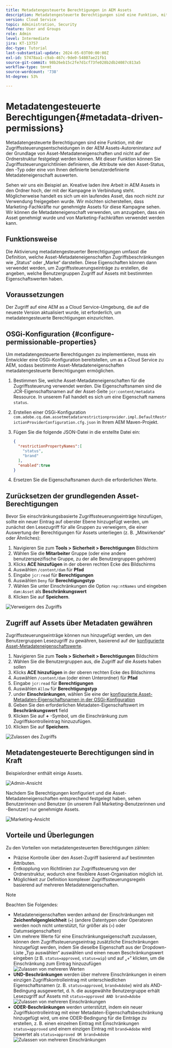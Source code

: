 ```yaml
---
title: Metadatengesteuerte Berechtigungen in AEM Assets
description: Metadatengesteuerte Berechtigungen sind eine Funktion, mit der der Zugriff auf basierend auf Asset-Metadateneigenschaften und nicht auf der Ordnerstruktur eingeschränkt wird.
version: Cloud Service
topic: Administration, Security
feature: User and Groups
role: Admin
level: Intermediate
jira: KT-13757
doc-type: Tutorial
last-substantial-update: 2024-05-03T00:00:00Z
exl-id: 57478aa1-c9ab-467c-9de0-54807ae21fb1
source-git-commit: 98b26eb15c2fe7d1cf73fe028b2db24087c813a5
workflow-type: tm+mt
source-wordcount: '738'
ht-degree: 53%

---
```


# Metadatengesteuerte Berechtigungen{#metadata-driven-permissions}

Metadatengesteuerte Berechtigungen sind eine Funktion, mit der Zugriffssteuerungsentscheidungen in der AEM Assets-Autoreninstanz auf der Grundlage von Asset-Metadateneigenschaften und nicht auf der Ordnerstruktur festgelegt werden können. Mit dieser Funktion können Sie Zugriffssteuerungsrichtlinien definieren, die Attribute wie den Asset-Status, den -Typ oder eine von Ihnen definierte benutzerdefinierte Metadateneigenschaft auswerten.

Sehen wir uns ein Beispiel an. Kreative laden ihre Arbeit in AEM Assets in den Ordner hoch, der mit der Kampagne in Verbindung steht. Möglicherweise handelt es sich um ein laufendes Asset, das noch nicht zur Verwendung freigegeben wurde. Wir möchten sicherstellen, dass Marketing-Fachkräfte nur genehmigte Assets für diese Kampagne sehen. Wir können die Metadateneigenschaft verwenden, um anzugeben, dass ein Asset genehmigt wurde und von Marketing-Fachkräften verwendet werden kann.

## Funktionsweise

Die Aktivierung metadatengesteuerter Berechtigungen umfasst die Definition, welche Asset-Metadateneigenschaften Zugriffsbeschränkungen wie „Status“ oder „Marke“ darstellen. Diese Eigenschaften können dann verwendet werden, um Zugriffssteuerungseinträge zu erstellen, die angeben, welche Benutzergruppen Zugriff auf Assets mit bestimmten Eigenschaftswerten haben.

## Voraussetzungen

Der Zugriff auf eine AEM as a Cloud Service-Umgebung, die auf die neueste Version aktualisiert wurde, ist erforderlich, um metadatengesteuerte Berechtigungen einzurichten.

## OSGi-Konfiguration {#configure-permissionable-properties}

Um metadatengesteuerte Berechtigungen zu implementieren, muss ein Entwickler eine OSGi-Konfiguration bereitstellen, um as a Cloud Service zu AEM, sodass bestimmte Asset-Metadateneigenschaften metadatengesteuerte Berechtigungen ermöglichen.

1. Bestimmen Sie, welche Asset-Metadateneigenschaften für die Zugriffssteuerung verwendet werden. Die Eigenschaftsnamen sind die JCR-Eigenschaftsnamen auf der Asset-Seite `jcr:content/metadata` Ressource. In unserem Fall handelt es sich um eine Eigenschaft namens `status`.
1. Erstellen einer OSGi-Konfiguration `com.adobe.cq.dam.assetmetadatarestrictionprovider.impl.DefaultRestrictionProviderConfiguration.cfg.json` in Ihrem AEM Maven-Projekt.
1. Fügen Sie die folgende JSON-Datei in die erstellte Datei ein:

   ```json
   {
     "restrictionPropertyNames":[
       "status",
       "brand"
     ],
     "enabled":true
   }
   ```

1. Ersetzen Sie die Eigenschaftsnamen durch die erforderlichen Werte.

## Zurücksetzen der grundlegenden Asset-Berechtigungen

Bevor Sie einschränkungsbasierte Zugriffssteuerungseinträge hinzufügen, sollte ein neuer Eintrag auf oberster Ebene hinzugefügt werden, um zunächst den Lesezugriff für alle Gruppen zu verweigern, die einer Auswertung der Berechtigungen für Assets unterliegen (z. B. „Mitwirkende“ oder Ähnliches):

1. Navigieren Sie zum __Tools > Sicherheit > Berechtigungen__ Bildschirm
1. Wählen Sie die __Mitarbeiter__ Gruppe (oder eine andere benutzerspezifische Gruppe, zu der alle Benutzergruppen gehören)
1. Klicks __ACE hinzufügen__ in der oberen rechten Ecke des Bildschirms
1. Auswählen `/content/dam` für __Pfad__
1. Eingabe `jcr:read` für __Berechtigungen__
1. Auswählen `Deny` für __Berechtigungstyp__
1. Wählen Sie unter Einschränkungen die Option `rep:ntNames` und eingeben `dam:Asset` als __Beschränkungswert__
1. Klicken Sie auf __Speichern__.

![Verweigern des Zugriffs](./assets/metadata-driven-permissions/deny-access.png)

## Zugriff auf Assets über Metadaten gewähren

Zugriffssteuerungseinträge können nun hinzugefügt werden, um den Benutzergruppen Lesezugriff zu gewähren, basierend auf der [konfigurierte Asset-Metadateneigenschaftswerte](#configure-permissionable-properties).

1. Navigieren Sie zum __Tools > Sicherheit > Berechtigungen__ Bildschirm
1. Wählen Sie die Benutzergruppen aus, die Zugriff auf die Assets haben sollen
1. Klicks __ACE hinzufügen__ in der oberen rechten Ecke des Bildschirms
1. Auswählen `/content/dam` (oder einen Unterordner) für __Pfad__
1. Eingabe `jcr:read` für __Berechtigungen__
1. Auswählen `Allow` für __Berechtigungstyp__
1. under __Einschränkungen__, wählen Sie eine der [konfigurierte Asset-Metadaten-Eigenschaftsnamen in der OSGi-Konfiguration](#configure-permissionable-properties)
1. Geben Sie den erforderlichen Metadaten-Eigenschaftswert im __Beschränkungswert__ field
1. Klicken Sie auf __+__ -Symbol, um die Einschränkung zum Zugriffskontrolleintrag hinzuzufügen.
1. Klicken Sie auf __Speichern__.

![Zulassen des Zugriffs](./assets/metadata-driven-permissions/allow-access.png)

## Metadatengesteuerte Berechtigungen sind in Kraft

Beispielordner enthält einige Assets.

![Admin-Ansicht](./assets/metadata-driven-permissions/admin-view.png)

Nachdem Sie Berechtigungen konfiguriert und die Asset-Metadateneigenschaften entsprechend festgelegt haben, sehen Benutzerinnen und Benutzer (in unserem Fall Marketing-Benutzerinnen und -Benutzer) nur genehmigte Assets.

![Marketing-Ansicht](./assets/metadata-driven-permissions/marketeer-view.png)

## Vorteile und Überlegungen

Zu den Vorteilen von metadatengesteuerten Berechtigungen zählen:

- Präzise Kontrolle über den Asset-Zugriff basierend auf bestimmten Attributen.
- Entkopplung von Richtlinien zur Zugriffssteuerung von der Ordnerstruktur, wodurch eine flexiblere Asset-Organisation möglich ist.
- Möglichkeit zur Definition komplexer Zugriffssteuerungsregeln basierend auf mehreren Metadateneigenschaften.

>[!NOTE]
>
> Beachten Sie Folgendes:
> 
> - Metadateneigenschaften werden anhand der Einschränkungen mit __Zeichenfolgengleichheit__ (`=`) (andere Datentypen oder Operatoren werden noch nicht unterstützt, für größer als (`>`) oder Datumseigenschaften)
> - Um mehrere Werte für eine Einschränkungseigenschaft zuzulassen, können dem Zugriffssteuerungseintrag zusätzliche Einschränkungen hinzugefügt werden, indem Sie dieselbe Eigenschaft aus der Dropdown-Liste „Typ auswählen“ auswählen und einen neuen Beschränkungswert eingeben (z B. `status=approved`, `status=wip`) und auf „+“ klicken, um die Einschränkung zum Eintrag hinzuzufügen
> ![Zulassen von mehreren Werten](./assets/metadata-driven-permissions/allow-multiple-values.png)
> - __UND-Beschränkungen__ werden über mehrere Einschränkungen in einem einzigen Zugriffskontrolleintrag mit unterschiedlichen Eigenschaftsnamen (z. B. `status=approved`, `brand=Adobe`) wird als AND-Bedingung ausgewertet, d. h. die ausgewählte Benutzergruppe erhält Lesezugriff auf Assets mit `status=approved AND brand=Adobe`
> ![Zulassen von mehreren Einschränkungen](./assets/metadata-driven-permissions/allow-multiple-restrictions.png)
> - __ODER-Beschränkungen__ werden unterstützt, indem ein neuer Zugriffskontrolleintrag mit einer Metadaten-Eigenschaftsbeschränkung hinzugefügt wird, um eine ODER-Bedingung für die Einträge zu erstellen, z. B. einen einzelnen Eintrag mit Einschränkungen `status=approved` und einem einzigen Eintrag mit `brand=Adobe` wird bewertet als `status=approved OR brand=Adobe`
> ![Zulassen von mehreren Einschränkungen](./assets/metadata-driven-permissions/allow-multiple-aces.png)
